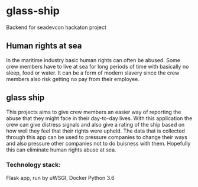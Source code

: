 # glass-ship
Backend for seadevcon hackaton project

## Human rights at sea
In the maritime industry basic human rights can often be abused. Some crew members have to live at sea for long periods of time with basically no sleep, food or water. It can be a form of modern slavery since the crew members also risk getting no pay from their employee.

## glass ship
This projects aims to give crew members an easier way of reporting the abuse that they might face in their day-to-day lives. With this application the crew can give distress signals and also give a rating of the ship based on how well they feel that their rights were upheld. The data that is collected through this app can be used to pressure companies to change their ways and also pressure other companies not to do buisness with them. Hopefully this can eliminate human rights abuse at sea.

### Technology stack:
Flask app, run by uWSGI, Docker
Python 3.6
